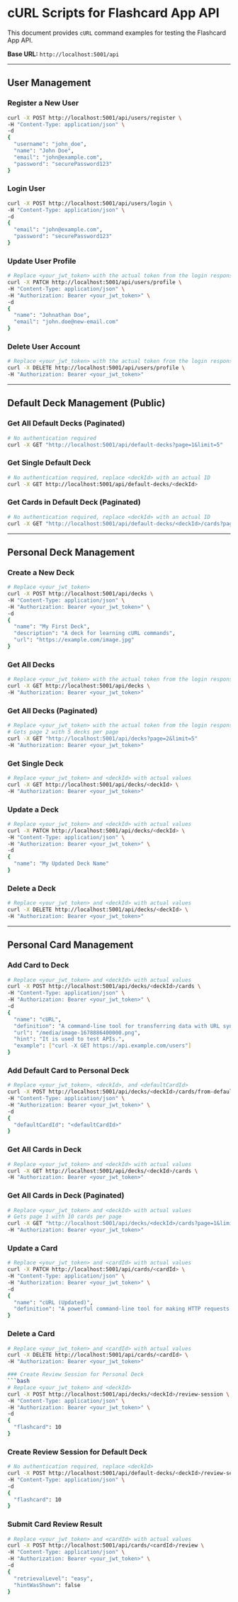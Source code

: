 # cURL Scripts for Flashcard App API

This document provides `cURL` command examples for testing the Flashcard App API.

**Base URL:** `http://localhost:5001/api`

---

## User Management

### Register a New User
```bash
curl -X POST http://localhost:5001/api/users/register \
-H "Content-Type: application/json" \
-d 
{
  "username": "john_doe",
  "name": "John Doe",
  "email": "john@example.com",
  "password": "securePassword123"
}
```

### Login User
```bash
curl -X POST http://localhost:5001/api/users/login \
-H "Content-Type: application/json" \
-d 
{
  "email": "john@example.com",
  "password": "securePassword123"
}
```

### Update User Profile
```bash
# Replace <your_jwt_token> with the actual token from the login response
curl -X PATCH http://localhost:5001/api/users/profile \
-H "Content-Type: application/json" \
-H "Authorization: Bearer <your_jwt_token>" \
-d 
{
  "name": "Johnathan Doe",
  "email": "john.doe@new-email.com"
}
```

### Delete User Account
```bash
# Replace <your_jwt_token> with the actual token from the login response
curl -X DELETE http://localhost:5001/api/users/profile \
-H "Authorization: Bearer <your_jwt_token>"
```

---

## Default Deck Management (Public)

### Get All Default Decks (Paginated)
```bash
# No authentication required
curl -X GET "http://localhost:5001/api/default-decks?page=1&limit=5"
```

### Get Single Default Deck
```bash
# No authentication required, replace <deckId> with an actual ID
curl -X GET http://localhost:5001/api/default-decks/<deckId>
```

### Get Cards in Default Deck (Paginated)
```bash
# No authentication required, replace <deckId> with an actual ID
curl -X GET "http://localhost:5001/api/default-decks/<deckId>/cards?page=1&limit=10"
```

---

## Personal Deck Management

### Create a New Deck
```bash
# Replace <your_jwt_token>
curl -X POST http://localhost:5001/api/decks \
-H "Content-Type: application/json" \
-H "Authorization: Bearer <your_jwt_token>" \
-d 
{
  "name": "My First Deck",
  "description": "A deck for learning cURL commands",
  "url": "https://example.com/image.jpg"
}
```

### Get All Decks
```bash
# Replace <your_jwt_token> with the actual token from the login response
curl -X GET http://localhost:5001/api/decks \
-H "Authorization: Bearer <your_jwt_token>"
```

### Get All Decks (Paginated)
```bash
# Replace <your_jwt_token> with the actual token from the login response
# Gets page 2 with 5 decks per page
curl -X GET "http://localhost:5001/api/decks?page=2&limit=5" 
-H "Authorization: Bearer <your_jwt_token>"
```

### Get Single Deck
```bash
# Replace <your_jwt_token> and <deckId> with actual values
curl -X GET http://localhost:5001/api/decks/<deckId> \
-H "Authorization: Bearer <your_jwt_token>"
```

### Update a Deck
```bash
# Replace <your_jwt_token> and <deckId> with actual values
curl -X PATCH http://localhost:5001/api/decks/<deckId> \
-H "Content-Type: application/json" \
-H "Authorization: Bearer <your_jwt_token>" \
-d 
{
  "name": "My Updated Deck Name"
}
```

### Delete a Deck
```bash
# Replace <your_jwt_token> and <deckId> with actual values
curl -X DELETE http://localhost:5001/api/decks/<deckId> \
-H "Authorization: Bearer <your_jwt_token>"
```

---

## Personal Card Management

### Add Card to Deck
```bash
# Replace <your_jwt_token> and <deckId> with actual values
curl -X POST http://localhost:5001/api/decks/<deckId>/cards \
-H "Content-Type: application/json" \
-H "Authorization: Bearer <your_jwt_token>" \
-d 
{
  "name": "cURL",
  "definition": "A command-line tool for transferring data with URL syntax.",
  "url": "/media/image-1678886400000.png",
  "hint": "It is used to test APIs.",
  "example": ["curl -X GET https://api.example.com/users"]
}
```

### Add Default Card to Personal Deck
```bash
# Replace <your_jwt_token>, <deckId>, and <defaultCardId>
curl -X POST http://localhost:5001/api/decks/<deckId>/cards/from-default \
-H "Content-Type: application/json" \
-H "Authorization: Bearer <your_jwt_token>" \
-d 
{
  "defaultCardId": "<defaultCardId>"
}
```

### Get All Cards in Deck
```bash
# Replace <your_jwt_token> and <deckId> with actual values
curl -X GET http://localhost:5001/api/decks/<deckId>/cards \
-H "Authorization: Bearer <your_jwt_token>"
```

### Get All Cards in Deck (Paginated)
```bash
# Replace <your_jwt_token> and <deckId> with actual values
# Gets page 1 with 10 cards per page
curl -X GET "http://localhost:5001/api/decks/<deckId>/cards?page=1&limit=10" \
-H "Authorization: Bearer <your_jwt_token>"
```

### Update a Card
```bash
# Replace <your_jwt_token> and <cardId> with actual values
curl -X PATCH http://localhost:5001/api/cards/<cardId> \
-H "Content-Type: application/json" \
-H "Authorization: Bearer <your_jwt_token>" \
-d 
{
  "name": "cURL (Updated)",
  "definition": "A powerful command-line tool for making HTTP requests."
}
```

### Delete a Card
```bash
# Replace <your_jwt_token> and <cardId> with actual values
curl -X DELETE http://localhost:5001/api/cards/<cardId> \
-H "Authorization: Bearer <your_jwt_token>"

### Create Review Session for Personal Deck
```bash
# Replace <your_jwt_token> and <deckId>
curl -X POST http://localhost:5001/api/decks/<deckId>/review-session \
-H "Content-Type: application/json" \
-H "Authorization: Bearer <your_jwt_token>" \
-d 
{
  "flashcard": 10
}
```

### Create Review Session for Default Deck
```bash
# No authentication required, replace <deckId>
curl -X POST http://localhost:5001/api/default-decks/<deckId>/review-session \
-H "Content-Type: application/json" \
-d 
{
  "flashcard": 10
}
```

### Submit Card Review Result
```bash
# Replace <your_jwt_token> and <cardId> with actual values
curl -X POST http://localhost:5001/api/cards/<cardId>/review \
-H "Content-Type: application/json" \
-H "Authorization: Bearer <your_jwt_token>" \
-d 
{
  "retrievalLevel": "easy",
  "hintWasShown": false
}
```